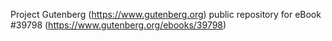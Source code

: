 Project Gutenberg (https://www.gutenberg.org) public repository for eBook #39798 (https://www.gutenberg.org/ebooks/39798)
